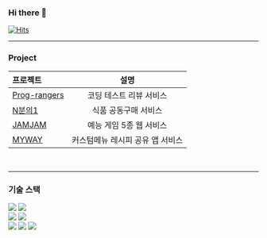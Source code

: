 ### Hi there 👋

[![Hits](https://hits.seeyoufarm.com/api/count/incr/badge.svg?url=https%3A%2F%2Fgithub.com%2Fyyyujinnn&count_bg=%23F2A3B7&title_bg=%23555555&icon=&icon_color=%23E7E7E7&title=hits&edge_flat=false)](https://hits.seeyoufarm.com)
<br>

---

### Project
| 프로젝트 | 설명 |
|:---|:---:|
| [Prog-rangers](https://github.com/rlfrkdms1/Prog-rangers) | 코딩 테스트 리뷰 서비스 |
| [N분의1](https://github.com/9oormthon-univ/2024_BEOTKKOTTHON_TEAM_13_FE) | 식품 공동구매 서비스 |
| [JAMJAM](https://github.com/yyyujinnn/JAMJAM) | 예능 게임 5종 웹 서비스 |
| [MYWAY](https://github.com/whitecastle20/and16) | 커스텀메뉴 레시피 공유 앱 서비스 |

<br>

---

### 기술 스택

<img src="https://img.shields.io/badge/html5-E34F26?style=for-the-badge&logo=html5&logoColor=white"> 
<img src="https://img.shields.io/badge/css-1572B6?style=for-the-badge&logo=css3&logoColor=white"> 
<br>
<img src="https://img.shields.io/badge/javascript-F7DF1E?style=for-the-badge&logo=javascript&logoColor=black"> 
<img src="https://img.shields.io/badge/react-61DAFB?style=for-the-badge&logo=react&logoColor=black"> 
<br>
<img src="https://img.shields.io/badge/c++-00599C?style=for-the-badge&logo=c%2B%2B&logoColor=white">
<img src="https://img.shields.io/badge/python-3776AB?style=for-the-badge&logo=python&logoColor=white"> 
<img src="https://img.shields.io/badge/Kotlin-0095D5?&style=for-the-badge&logo=kotlin&logoColor=white">
<br>

<!--
**yyyujinnn/yyyujinnn** is a ✨ _special_ ✨ repository because its `README.md` (this file) appears on your GitHub profile.

Here are some ideas to get you started:

- 🔭 I’m currently working on ...
- 🌱 I’m currently learning ...
- 👯 I’m looking to collaborate on ...
- 🤔 I’m looking for help with ...
- 💬 Ask me about ...
- 📫 How to reach me: ...
- 😄 Pronouns: ...
- ⚡ Fun fact: ...
-->
